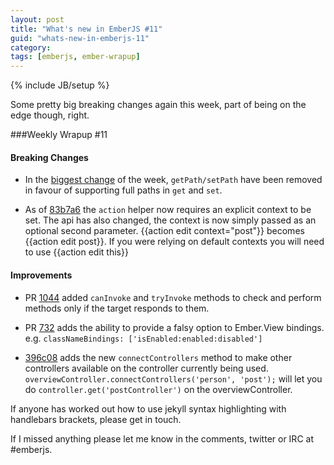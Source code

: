 ```yaml
---
layout: post
title: "What's new in EmberJS #11"
guid: "whats-new-in-emberjs-11"
category:
tags: [emberjs, ember-wrapup]
---
```

{% include JB/setup %}

Some pretty big breaking changes again this week, part of being on the edge though, right.

###Weekly Wrapup #11

#### Breaking Changes

* In the [biggest change](https://github.com/emberjs/ember.js/pull/1176) of the week, `getPath/setPath` have been removed in favour of supporting full paths in `get` and `set`.

* As of [83b7a6](https://github.com/emberjs/ember.js/commit/83b7a61a892e55423cf1e66f606b13435bcab8f0) the `action` helper now requires an explicit context to be set. The api has also changed, the context is now simply passed as an optional second parameter. {{action edit context="post"}} becomes {{action edit post}}. If you were relying on default contexts you will need to use {{action edit this}}

#### Improvements

* PR [1044](https://github.com/emberjs/ember.js/pull/1044/) added `canInvoke` and `tryInvoke` methods to check and perform methods only if the target responds to them.

* PR [732](https://github.com/emberjs/ember.js/pull/732) adds the ability to provide a falsy option to Ember.View bindings.   e.g. `classNameBindings: ['isEnabled:enabled:disabled']`

* [396c08](https://github.com/emberjs/ember.js/commit/396c08b1322f4b642a65005cc89cdd7bb8acce06) adds the new `connectControllers` method to make other controllers available on the controller currently being used. `overviewController.connectControllers('person', 'post');` will let you do `controller.get('postController')` on the overviewController.

If anyone has worked out how to use jekyll syntax highlighting with handlebars brackets, please get in touch.

If I missed anything please let me know in the comments, twitter or IRC at #emberjs.